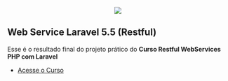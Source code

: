 <p align="center"><img src="https://laravel.com/assets/img/components/logo-laravel.svg"></p>

## Web Service Laravel 5.5 (Restful)

Esse é o resultado final do projeto prático do **Curso Restful WebServices PHP com Laravel**

- [Acesse o Curso](https://www.especializati.com.br/curso-restful-web-services-com-laravel)